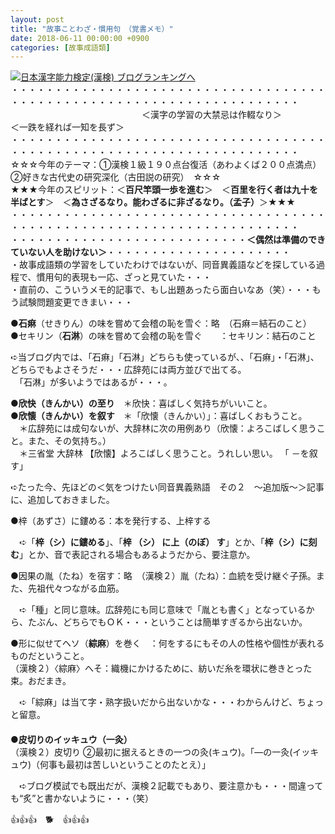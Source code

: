 ```yaml
---
layout: post
title: "故事ことわざ・慣用句　（覚書メモ）"
date: 2018-06-11 00:00:00 +0900
categories: [故事成語類]
---
```


[![](/syuusyuu9701/assets/images/故事ことわざ・慣用句-（覚書メモ）-br_c_3028_1.gif)](http://blog.with2.net/link.php?1659096:3028 "日本漢字能力検定(漢検) ブログランキングへ")[日本漢字能力検定(漢検) ブログランキングへ](http://blog.with2.net/link.php?1659096:3028)  
・・・・・・・・・・・・・・・・・・・・・・・・・・・・・・・・・・・・・・・・・・・・・・・・・・・・・・・・・・・・・・・・・・・・・  
　　　　　　　　　　　　　　　＜漢字の学習の大禁忌は作輟なり＞　　　　　＜一跌を経れば一知を長ず＞　　　　　  
・・・・・・・・・・・・・・・・・・・・・・・・・・・・・・・・・・・・・・・・・・・・・・・・・・・・・・・・・・・・・・・・・・・・・  
☆☆☆今年のテーマ：①漢検１級１９０点台復活（あわよくば２００点満点）　②好きな古代史の研究深化（古田説の研究）　☆☆☆  
★★★今年のスピリット：＜**百尺竿頭一歩を進む**＞　＜**百里を行く者は九十を半ばとす**＞　＜**為さざるなり。能わざるに非ざるなり。（孟子）**＞★★★  
・・・・・・・・・・・・・・・・・・・・・・・・・・・・・・・・・・・・・・・・・・・・・・・・・・・・・・・・・・・・・・・・・・・・・  
・・・・・・・・・・・・・・・・・・・・・・・・・・・**＜偶然は準備のできていない人を助けない＞**・・・・・・・・・・・・・・・・・・・・・  
・故事成語類の学習をしていたわけではないが、同音異義語などを探している過程で、慣用句的表現も一応、ざっと見ていた・・・  
・直前の、こういうメモ的記事で、もし出題あったら面白いなあ（笑）・・・もう試験問題変更できまい・・・  
  
●**石痳**（せきりん）の味を嘗めて会稽の恥を雪ぐ：略　（石痳＝結石のこと）　　  
●セキリン（**石淋**）の味を嘗めて会稽の恥を雪ぐ　　：セキリン：結石のこと  
  
➪当ブログ内では、「石痳」「石淋」どちらも使っているが、、「石痳」・「石淋」、どちらでもよさそうだ・・・広辞苑には両方並びで出てる。  
　「石淋」が多いようではあるが・・・。  
  
●**欣快（きんかい）の至り**　＊欣快：喜ばしく気持ちがいいこと。  
●**欣懐（きんかい）を叙す**　＊「欣懐（きんかい）」：喜ばしくおもうこと。  
　＊広辞苑には成句ないが、大辞林に次の用例あり（欣懐：よろこばしく思うこと。また、その気持ち。）  
　＊三省堂 大辞林 【欣懐】よろこばしく思うこと。うれしい思い。 「 －を叙す」  
  
➪たった今、先ほどの＜気をつけたい同音異義熟語　その２　～追加版～＞記事に、追加しておきました。  
  
●梓（あずさ）に鏤める：本を発行する、上梓する　  
  
　➪「**梓（シ）に鏤める**」、「**梓 （シ） に上（のぼ） す**」とか、「**梓（シ）に刻む**」とか、音で表記される場合もあるようだから、要注意か。  
  
●因果の胤（たね）を宿す：略　（漢検２）胤（たね）：血統を受け継ぐ子孫。また、先祖代々つながる血筋。  
  
　➪「種」と同じ意味。広辞苑にも同じ意味で「胤とも書く」となっているから、たぶん、どちらでもＯＫ・・・ということは簡単すぎるから出ないか。  
  
●形に似せてヘソ（**綜麻**）を巻く　：何をするにもその人の性格や個性が表れるものだということ。  
（漢検２）〈綜麻〉へそ：織機にかけるために、紡いだ糸を環状に巻きとった束。おだまき。  
  
　➪「綜麻」は当て字・熟字扱いだから出ないかな・・・わからんけど、ちょっと留意。  
　  
**●皮切りのイッキュウ（一灸）**　  
（漢検２）皮切り ②最初に据えるときの一つの灸(キュウ)。「―の一灸(イッキュウ)（何事も最初は苦しいということのたとえ）」  
  
　➪ブログ模試でも既出だが、漢検２記載でもあり、要注意かも・・・間違っても“炙”と書かないように・・・（笑）  
  
👍👍👍　🐕　👍👍👍  